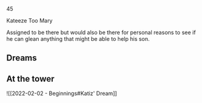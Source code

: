 45

Kateeze Too Mary

Assigned to be there but would also be there for personal reasons to see if he can glean anything that might be able to help his son.

## Dreams

## At the tower

![[2022-02-02 - Beginnings#Katiz' Dream]]

